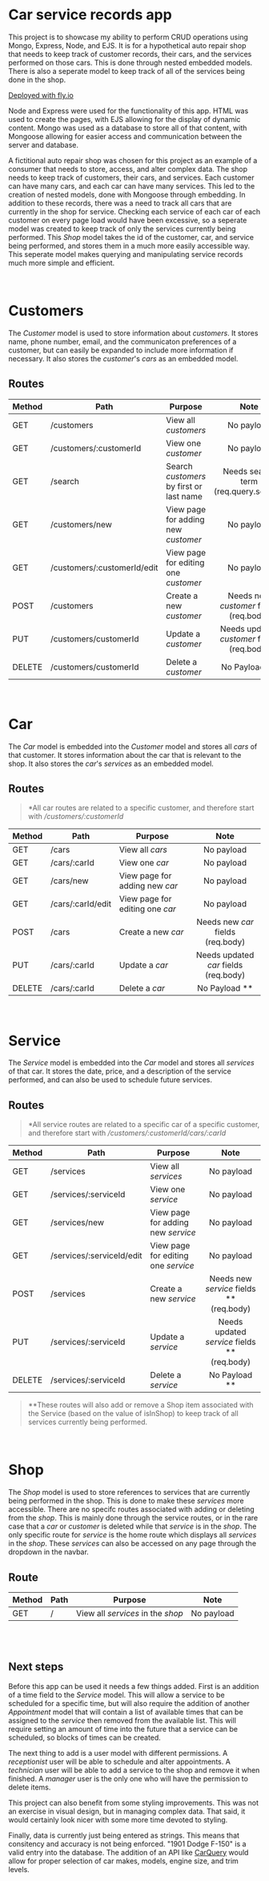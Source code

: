 # Car service records app

This project is to showcase my ability to perform CRUD operations using Mongo, Express, Node, and EJS. It is for a hypothetical auto repair shop that needs to keep track of customer records, their cars, and the services performed on those cars. This is done through nested embedded models. There is also a seperate model to keep track of all of the services being done in the shop.

[Deployed with fly.io](https://calcifer-project2.fly.dev/)

Node and Express were used for the functionality of this app. HTML was used to create the pages, with EJS allowing for the display of dynamic content. Mongo was used as a database to store all of that content, with Mongoose allowing for easier access and communication between the server and database.

A fictitional auto repair shop was chosen for this project as an example of a consumer that needs to store, access, and alter complex data. The shop needs to keep track of customers, their cars, and services. Each customer can have many cars, and each car can have many services. This led to the creation of nested models, done with Mongoose through embedding. In addition to these records, there was a need to track all cars that are currently in the shop for service. Checking each service of each car of each customer on every page load would have been excessive, so a seperate model was created to keep track of only the services currently being performed. This _Shop_ model takes the id of the customer, car, and service being performed, and stores them in a much more easily accessible way. This seperate model makes querying and manipulating service records much more simple and efficient.

<br />

# Customers

The _Customer_ model is used to store information about _customers_. It stores name, phone number, email, and the communicaton preferences of a customer, but can easily be expanded to include more information if necessary. It also stores the _customer_'s _cars_ as an embedded model.

## Routes

Method | Path  | Purpose | Note
-----------|------------------|------------------|:---:
GET     | /customers | View all _customers_ | No payload
GET     | /customers/:customerId | View one _customer_ | No payload
GET     | /search | Search _customers_ by first or last name | Needs search term<br>(req.query.search)
GET     | /customers/new | View page for adding new _customer_ | No payload
GET     | /customers/:customerId/edit | View page for editing one _customer_ | No payload
POST    | /customers | Create a new _customer_ | Needs new _customer_ fields<br>(req.body)
PUT     | /customers/customerId | Update a _customer_ | Needs updated _customer_ fields<br>(req.body)
DELETE  | /customers/customerId | Delete a _customer_ | No Payload **

<br />

# Car

The _Car_ model is embedded into the _Customer_ model and stores all _cars_ of that customer. It stores information about the car that is relevant to the shop. It also stores the _car_'s _services_ as an embedded model.

## Routes

> \*All car routes are related to a specific customer, and therefore start with _/customers/:customerId_

Method | Path  | Purpose | Note
-----------|------------------|------------------|:---:
GET     | /cars | View all _cars_ | No payload
GET     | /cars/:carId | View one _car_ | No payload
GET     | /cars/new | View page for adding new _car_ | No payload
GET     | /cars/:carId/edit | View page for editing one _car_ | No payload
POST    | /cars | Create a new _car_ | Needs new _car_ fields<br>(req.body)
PUT     | /cars/:carId | Update a _car_ | Needs updated _car_ fields<br>(req.body)
DELETE  | /cars/:carId | Delete a _car_ | No Payload **

<br />

# Service

The _Service_ model is embedded into the _Car_ model and stores all _services_ of that car. It stores the date, price, and a description of the service performed, and can also be used to schedule future services.

## Routes

> \*All service routes are related to a specific car of a specific customer, and therefore start with _/customers/:customerId/cars/:carId_

Method | Path  | Purpose | Note
-----------|------------------|------------------|:---:
GET     | /services | View all _services_ | No payload
GET     | /services/:serviceId | View one _service_ | No payload
GET     | /services/new | View page for adding new _service_ | No payload
GET     | /services/:serviceId/edit | View page for editing one _service_ | No payload
POST    | /services | Create a new _service_ | Needs new _service_ fields **<br>(req.body)
PUT     | /services/:serviceId | Update a _service_ | Needs updated _service_ fields **<br>(req.body)
DELETE  | /services/:serviceId | Delete a _service_ | No Payload **

> \*\*These routes will also add or remove a Shop item associated with the Service (based on the value of isInShop) to keep track of all services currently being performed.

<br />

# Shop

The _Shop_ model is used to store references to services that are currently being performed in the shop. This is done to make these _services_ more accessible. There are no specifc routes associated with adding or deleting from the _shop_. This is mainly done through the service routes, or in the rare case that a _car_ or _customer_ is deleted while that _service_ is in the _shop_. The only specific route for _service_ is the home route which displays all _services_ in the _shop_. These _services_ can also be accessed on any page through the dropdown in the navbar.

## Route

Method | Path  | Purpose | Note
-----------|------------------|------------------|:---:
GET     | / | View all _services_ in the _shop_ | No payload

<br />
<br />

## Next steps

Before this app can be used it needs a few things added. First is an addition of a time field to the _Service_ model. This will allow a service to be scheduled for a specific time, but will also require the addition of another _Appointment_ model that will contain a list of available times that can be assigned to the _service_ then removed from the available list. This will require setting an amount of time into the future that a service can be scheduled, so blocks of times can be created.

The next thing to add is a user model with different permissions. A _receptionist_ user will be able to schedule and alter appointments. A _technician_ user will be able to add a service to the shop and remove it when finished. A _manager_ user is the only one who will have the permission to delete items.

This project can also benefit from some styling improvements. This was not an exercise in visual design, but in managing complex data. That said, it would certainly look nicer with some more time devoted to styling.

Finally, data is currently just being entered as strings. This means that consitency and accuracy is not being enforced. "1901 Dodge F-150" is a valid entry into the database. The addition of an API like [CarQuery](https://www.carqueryapi.com/) would allow for proper selection of car makes, models, engine size, and trim levels.
